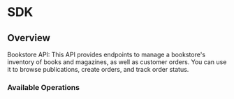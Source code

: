 # SDK

## Overview

Bookstore API: This API provides endpoints to manage a bookstore's inventory of books and magazines, as well as customer orders. You can use it to browse publications, create orders, and track order status.

### Available Operations
